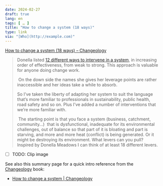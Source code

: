 ```yaml
---
date: 2024-02-27
draft: true
lang: en
tags: [ … ]
title: "How to change a system (18 ways)"
type: link
via: "[Who](http://example.com)"
---
```


[How to change a system (18 ways) – Changeology](https://www.enablingchange.com.au/blog/strategy-2/how-to-change-a-system/)

> Donella listed [12 different ways to intervene in a system](http://www.donellameadows.org/archives/leverage-points-places-to-intervene-in-a-system/), in increasing order of effectiveness, from weak to strong. This approach is valuable for anyone doing change work.
>
>  On the down side the names she gives her leverage points are rather inaccessible and her ideas take a while to absorb. 
>
> So I’ve taken the liberty of adapting her system to suit the language that’s more familiar to professionals in sustainability, public health, road safety and so on. Plus I’ve added a number of interventions that we’re more familiar with.
>
>  The starting point is that you face a system (business, catchment, community…)  that is dysfunctional, inadequate for its environmental challenges, out of balance so that part of it is bloating and part is starving, and more and more heat (conflict) is being generated. Or it might be destroying its environment. What levers can you pull? Inspired by Donella Meadows I can think of at least 18 different levers.



* [ ] TODO: Clip image



See also this summary page for a quick intro reference from the [Changeology](https://www.enablingchange.com.au/htctw.php) book:

* [How to change a system | Changeology](https://www.enablingchange.com.au/systems.php)
